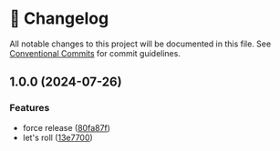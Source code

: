 <!-- markdownlint-disable --><!-- textlint-disable -->

# 📓 Changelog

All notable changes to this project will be documented in this file. See
[Conventional Commits](https://conventionalcommits.org) for commit guidelines.

## 1.0.0 (2024-07-26)

### Features

- force release ([80fa87f](https://github.com/SimeonGriggs/sanity-plugin-tldraw/commit/80fa87fecc08c303761d16587c500fc88b2aa723))
- let's roll ([13e7700](https://github.com/SimeonGriggs/sanity-plugin-tldraw/commit/13e7700b4b4d007b1d28c20a38d48af6a1f0c09c))
